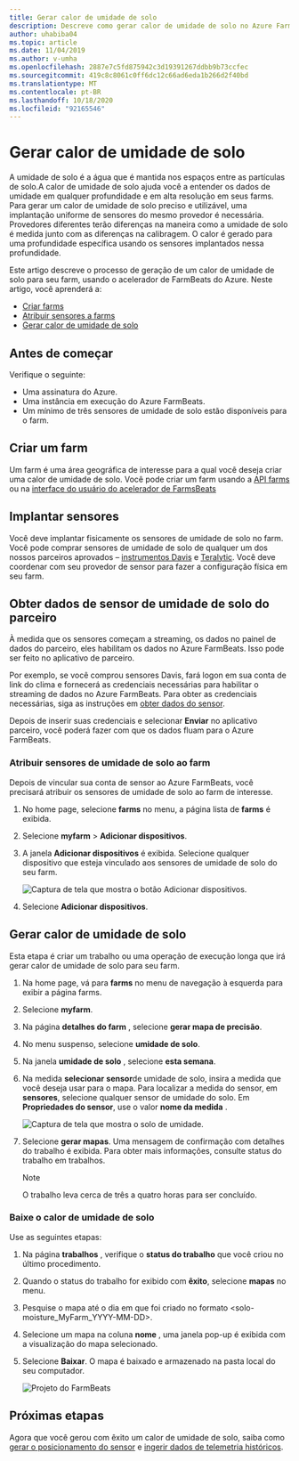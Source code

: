 ```yaml
---
title: Gerar calor de umidade de solo
description: Descreve como gerar calor de umidade de solo no Azure FarmBeats
author: uhabiba04
ms.topic: article
ms.date: 11/04/2019
ms.author: v-umha
ms.openlocfilehash: 2887e7c5fd875942c3d19391267ddbb9b73ccfec
ms.sourcegitcommit: 419c8c8061c0ff6dc12c66ad6eda1b266d2f40bd
ms.translationtype: MT
ms.contentlocale: pt-BR
ms.lasthandoff: 10/18/2020
ms.locfileid: "92165546"
---
```

# <a name="generate-soil-moisture-heatmap"></a>Gerar calor de umidade de solo

A umidade de solo é a água que é mantida nos espaços entre as partículas de solo.A calor de umidade de solo ajuda você a entender os dados de umidade em qualquer profundidade e em alta resolução em seus farms. Para gerar um calor de umidade de solo preciso e utilizável, uma implantação uniforme de sensores do mesmo provedor é necessária. Provedores diferentes terão diferenças na maneira como a umidade de solo é medida junto com as diferenças na calibragem. O calor é gerado para uma profundidade específica usando os sensores implantados nessa profundidade.

Este artigo descreve o processo de geração de um calor de umidade de solo para seu farm, usando o acelerador de FarmBeats do Azure. Neste artigo, você aprenderá a:

- [Criar farms](#create-a-farm)
- [Atribuir sensores a farms](#get-soil-moisture-sensor-data-from-partner)
- [Gerar calor de umidade de solo](#generate-soil-moisture-heatmap)

## <a name="before-you-begin"></a>Antes de começar

Verifique o seguinte:  

- Uma assinatura do Azure.
- Uma instância em execução do Azure FarmBeats.
- Um mínimo de três sensores de umidade de solo estão disponíveis para o farm.

## <a name="create-a-farm"></a>Criar um farm

Um farm é uma área geográfica de interesse para a qual você deseja criar uma calor de umidade de solo. Você pode criar um farm usando a [API farms](https://aka.ms/FarmBeatsDatahubSwagger) ou na [interface do usuário do acelerador de FarmsBeats](manage-farms-in-azure-farmbeats.md#create-farms)

## <a name="deploy-sensors"></a>Implantar sensores

Você deve implantar fisicamente os sensores de umidade de solo no farm. Você pode comprar sensores de umidade de solo de qualquer um dos nossos parceiros aprovados – [instrumentos Davis](https://www.davisinstruments.com/product/enviromonitor-gateway/) e [Teralytic](https://teralytic.com/). Você deve coordenar com seu provedor de sensor para fazer a configuração física em seu farm.

## <a name="get-soil-moisture-sensor-data-from-partner"></a>Obter dados de sensor de umidade de solo do parceiro

À medida que os sensores começam a streaming, os dados no painel de dados do parceiro, eles habilitam os dados no Azure FarmBeats. Isso pode ser feito no aplicativo de parceiro.

Por exemplo, se você comprou sensores Davis, fará logon em sua conta de link do clima e fornecerá as credenciais necessárias para habilitar o streaming de dados no Azure FarmBeats. Para obter as credenciais necessárias, siga as instruções em [obter dados do sensor](get-sensor-data-from-sensor-partner.md#get-sensor-data-from-sensor-partners).

Depois de inserir suas credenciais e selecionar **Enviar** no aplicativo parceiro, você poderá fazer com que os dados fluam para o Azure FarmBeats.

### <a name="assign-soil-moisture-sensors-to-the-farm"></a>Atribuir sensores de umidade de solo ao farm

Depois de vincular sua conta de sensor ao Azure FarmBeats, você precisará atribuir os sensores de umidade de solo ao farm de interesse.

1.  No home page, selecione **farms** no menu, a página lista de **farms** é exibida.
2.  Selecione **myfarm**  >  **Adicionar dispositivos**.
3.  A janela **Adicionar dispositivos** é exibida. Selecione qualquer dispositivo que esteja vinculado aos sensores de umidade de solo do seu farm.

    ![Captura de tela que mostra o botão Adicionar dispositivos.](./media/get-sensor-data-from-sensor-partner/add-devices-1.png)

4. Selecione **Adicionar dispositivos**.     

## <a name="generate-soil-moisture-heatmap"></a>Gerar calor de umidade de solo

Esta etapa é criar um trabalho ou uma operação de execução longa que irá gerar calor de umidade de solo para seu farm.

1.  Na home page, vá para **farms** no menu de navegação à esquerda para exibir a página farms.
2.  Selecione **myfarm**.
3.  Na página **detalhes do farm** , selecione **gerar mapa de precisão**.
4.  No menu suspenso, selecione **umidade de solo**.
5.  Na janela **umidade de solo** , selecione **esta semana**.
6.  Na medida **selecionar** **sensor**de umidade de solo, insira a medida que você deseja usar para o mapa.
    Para localizar a medida do sensor, em **sensores**, selecione qualquer sensor de umidade do solo. Em **Propriedades do sensor**, use o valor **nome da medida** .

    ![Captura de tela que mostra o solo de umidade.](./media/get-sensor-data-from-sensor-partner/soil-moisture-1.png)


7.  Selecione **gerar mapas**.
    Uma mensagem de confirmação com detalhes do trabalho é exibida. Para obter mais informações, consulte status do trabalho em trabalhos.

    >[!NOTE]
    > O trabalho leva cerca de três a quatro horas para ser concluído.

### <a name="download-the-soil-moisture-heatmap"></a>Baixe o calor de umidade de solo

Use as seguintes etapas:

1. Na página **trabalhos** , verifique o **status do trabalho** que você criou no último procedimento.
2. Quando o status do trabalho for exibido com **êxito**, selecione **mapas** no menu.
3. Pesquise o mapa até o dia em que foi criado no formato <solo-moisture_MyFarm_YYYY-MM-DD>.
4. Selecione um mapa na coluna **nome** , uma janela pop-up é exibida com a visualização do mapa selecionado.
5. Selecione **Baixar**. O mapa é baixado e armazenado na pasta local do seu computador.

    ![Projeto do FarmBeats](./media/get-sensor-data-from-sensor-partner/download-soil-moisture-map-1.png)

## <a name="next-steps"></a>Próximas etapas

Agora que você gerou com êxito um calor de umidade de solo, saiba como [gerar o posicionamento do sensor](generate-maps-in-azure-farmbeats.md#sensor-placement-map) e [ingerir dados de telemetria históricos](ingest-historical-telemetry-data-in-azure-farmbeats.md). 
